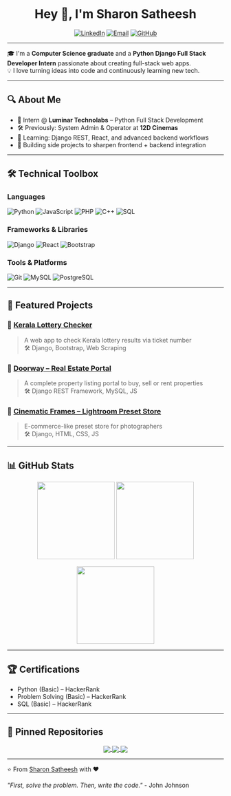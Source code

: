<h1 align="center">Hey 👋, I'm Sharon Satheesh</h1>

<p align="center">
  <a href="https://www.linkedin.com/in/sharonsathesh/"><img src="https://img.shields.io/badge/-LinkedIn-blue?style=for-the-badge&logo=linkedin" alt="LinkedIn"/></a>
  <a href="mailto:sharonsathesh@gmail.com"><img src="https://img.shields.io/badge/Gmail-D14836?style=for-the-badge&logo=gmail&logoColor=white" alt="Email"/></a>
  <a href="https://github.com/Sharon-cod1"><img src="https://img.shields.io/badge/GitHub-100000?style=for-the-badge&logo=github&logoColor=white" alt="GitHub"/></a>
</p>

---

🎓 I'm a **Computer Science graduate** and a **Python Django Full Stack Developer Intern** passionate about creating full-stack web apps.  
💡 I love turning ideas into code and continuously learning new tech.

---

## 🔍 About Me

- 💼 Intern @ **Luminar Technolabs** – Python Full Stack Development  
- 🛠 Previously: System Admin & Operator at **12D Cinemas**
- 🧠 Learning: Django REST, React, and advanced backend workflows
- 🌱 Building side projects to sharpen frontend + backend integration

---

## 🛠️ Technical Toolbox

### Languages
![Python](https://img.shields.io/badge/-Python-3776AB?logo=python&logoColor=white)
![JavaScript](https://img.shields.io/badge/-JavaScript-F7DF1E?logo=javascript&logoColor=black)
![PHP](https://img.shields.io/badge/-PHP-777BB4?logo=php&logoColor=white)
![C++](https://img.shields.io/badge/-C++-00599C?logo=c%2B%2B&logoColor=white)
![SQL](https://img.shields.io/badge/-SQL-4479A1?logo=mysql&logoColor=white)

### Frameworks & Libraries
![Django](https://img.shields.io/badge/-Django-092E20?logo=django&logoColor=white)
![React](https://img.shields.io/badge/-React-61DAFB?logo=react&logoColor=black)
![Bootstrap](https://img.shields.io/badge/-Bootstrap-7952B3?logo=bootstrap&logoColor=white)

### Tools & Platforms
![Git](https://img.shields.io/badge/-Git-F05032?logo=git&logoColor=white)
![MySQL](https://img.shields.io/badge/-MySQL-4479A1?logo=mysql&logoColor=white)
![PostgreSQL](https://img.shields.io/badge/-PostgreSQL-4169E1?logo=postgresql&logoColor=white)

---

## 🚀 Featured Projects

### 🔸 [Kerala Lottery Checker](https://github.com/Sharon-cod1/kerala-lottery-checker)
> A web app to check Kerala lottery results via ticket number  
> 🛠 Django, Bootstrap, Web Scraping

### 🔸 [Doorway – Real Estate Portal](https://github.com/Sharon-cod1/doorway)
> A complete property listing portal to buy, sell or rent properties  
> 🛠 Django REST Framework, MySQL, JS

### 🔸 [Cinematic Frames – Lightroom Preset Store](https://github.com/Sharon-cod1/cinematic-frames)
> E-commerce-like preset store for photographers  
> 🛠 Django, HTML, CSS, JS

---

## 📊 GitHub Stats

<p align="center">
  <img src="https://github-readme-stats.vercel.app/api?username=Sharon-cod1&show_icons=true&theme=tokyonight" height="180"/>
  <img src="https://github-readme-stats.vercel.app/api/top-langs/?username=Sharon-cod1&layout=compact&theme=tokyonight" height="180"/>
</p>

<p align="center">
  <img src="https://github-readme-streak-stats.herokuapp.com/?user=Sharon-cod1&theme=tokyonight&hide_border=true" height="180"/>
</p>

---

## 🏆 Certifications

- Python (Basic) – HackerRank  
- Problem Solving (Basic) – HackerRank  
- SQL (Basic) – HackerRank  

---

## 📌 Pinned Repositories

<p align="center">
  <a href="https://github.com/Sharon-cod1/Lottery-Result-Checker">
    <img align="center" src="https://github-readme-stats.vercel.app/api/pin/?username=Sharon-cod1&repo=kerala-lottery-checker&theme=radical" />
  </a>
  <a href="https://github.com/Sharon-cod1/doorway">
    <img align="center" src="https://github-readme-stats.vercel.app/api/pin/?username=Sharon-cod1&repo=doorway&theme=radical" />
  </a>
  <a href="https://github.com/Sharon-cod1/Preset-Store">
    <img align="center" src="https://github-readme-stats.vercel.app/api/pin/?username=Sharon-cod1&repo=cinematic-frames&theme=radical" />
  </a>
</p>

---

⭐️ From [Sharon Satheesh](https://github.com/Sharon-cod1) with ❤️

*"First, solve the problem. Then, write the code."* - John Johnson

